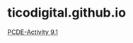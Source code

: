 # ticodigital.github.io

<p><a href="https://github.com/ticodigital/PCDE-Activity-9.1" title="PCDE-Activity 9.1">PCDE-Activity 9.1</a></p>
